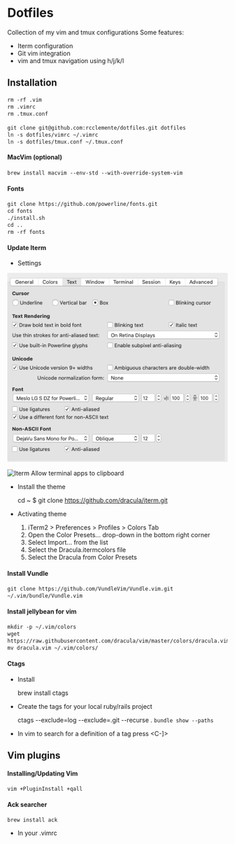 # Dotfiles

Collection of my vim and tmux configurations
Some features:
- Iterm configuration
- Git vim integration 
- vim and tmux navigation using h/j/k/l


## Installation

    rm -rf .vim
    rm .vimrc
    rm .tmux.conf
    
    git clone git@github.com:rcclemente/dotfiles.git dotfiles
    ln -s dotfiles/vimrc ~/.vimrc
    ln -s dotfiles/tmux.conf ~/.tmux.conf
    
#### MacVim (optional)
    
    brew install macvim --env-std --with-override-system-vim

#### Fonts
    
    git clone https://github.com/powerline/fonts.git
    cd fonts
    ./install.sh 
    cd ..
    rm -rf fonts
    
#### Update Iterm 
  
  - Settings

![Iterm Font Config](https://github.com/rcclemente/dotfiles/blob/master/images/tmux_powerline_font.png "Inconsolata")

![Iterm Allow terminal apps to clipboard](https://github.com/rcclemente/dotfiles/blob/master/images/iterm_allow_tmux_vim_to_copy_clipboard.png)

  - Install the theme

    cd ~
    $ git clone https://github.com/dracula/iterm.git

  - Activating theme

    1. iTerm2 > Preferences > Profiles > Colors Tab
    2. Open the Color Presets... drop-down in the bottom right corner
    3. Select Import... from the list
    4. Select the Dracula.itermcolors file
    5. Select the Dracula from Color Presets

#### Install Vundle
    
    git clone https://github.com/VundleVim/Vundle.vim.git ~/.vim/bundle/Vundle.vim
    
#### Install jellybean for vim
    
    mkdir -p ~/.vim/colors
    wget https://raw.githubusercontent.com/dracula/vim/master/colors/dracula.vim
    mv dracula.vim ~/.vim/colors/

#### Ctags

  - Install

    brew install ctags

  - Create the tags for your local ruby/rails project
  
    ctags --exclude=log --exclude=.git --recurse . `bundle show --paths`

  - In vim to search for a definition of a tag press <C-]>

## Vim plugins

#### Installing/Updating Vim
    
    vim +PluginInstall +qall


#### Ack searcher

    brew install ack
    
- In your .vimrc

